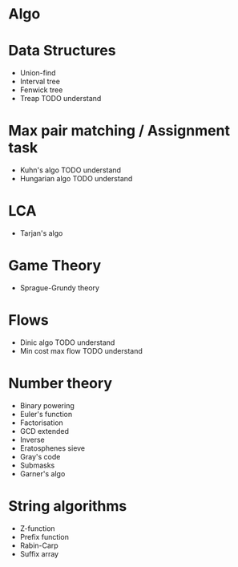 Algo
====

Data Structures
==
* Union-find
* Interval tree
* Fenwick tree
* Treap TODO understand

Max pair matching / Assignment task
==
* Kuhn's algo TODO understand
* Hungarian algo TODO understand

LCA
== 
* Tarjan's algo

Game Theory
==
* Sprague-Grundy theory

Flows
== 
* Dinic algo TODO understand
* Min cost max flow TODO understand

Number theory
==

* Binary powering
* Euler's function
* Factorisation
* GCD extended
* Inverse 
* Eratosphenes sieve
* Gray's code
* Submasks
* Garner's algo

String algorithms
==

* Z-function
* Prefix function
* Rabin-Carp
* Suffix array